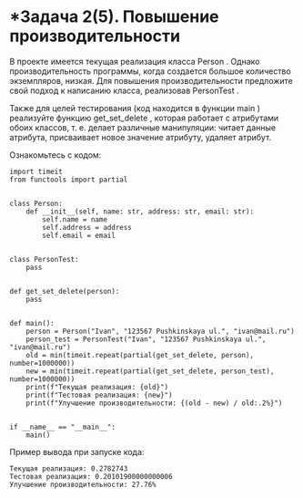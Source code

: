 # *Задача 2(5). Повышение производительности

В проекте имеется текущая реализация класса 
Person
. Однако производительность программы, когда создается большое количество экземпляров, низкая. Для повышения производительности предложите свой подход к написанию класса, реализовав 
PersonTest
.

Также для целей тестирования (код находится в функции 
main
) реализуйте функцию 
get_set_delete
, которая работает с атрибутами обоих классов, т. е. делает различные манипуляции: читает данные атрибута, присваивает новое значение атрибуту, удаляет атрибут.

Ознакомьтесь с кодом:

    import timeit
    from functools import partial
    
    
    class Person:
        def __init__(self, name: str, address: str, email: str):
            self.name = name
            self.address = address
            self.email = email
    
    
    class PersonTest:
        pass
    
    
    def get_set_delete(person):
        pass
    
    
    def main():
        person = Person("Ivan", "123567 Pushkinskaya ul.", "ivan@mail.ru")
        person_test = PersonTest("Ivan", "123567 Pushkinskaya ul.", "ivan@mail.ru")
        old = min(timeit.repeat(partial(get_set_delete, person), number=1000000))
        new = min(timeit.repeat(partial(get_set_delete, person_test), number=1000000))
        print(f"Текущая реализация: {old}")
        print(f"Тестовая реализация: {new}")
        print(f"Улучшение производительности: {(old - new) / old:.2%}")
    
    
    if __name__ == "__main__":
        main()

Пример вывода при запуске кода:

    Текущая реализация: 0.2782743
    Тестовая реализация: 0.20101900000000006
    Улучшение производительности: 27.76%